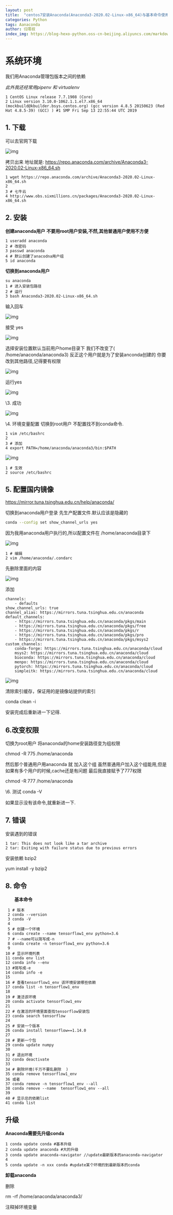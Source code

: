```yaml
---
layout: post
title:  "centos7安装Anaconda(Anaconda3-2020.02-Linux-x86_64)与基本命令使用）"
categories: Python
tags: Aanaconda
author: 归零叔
index_img: https://blog-hexo-python.oss-cn-beijing.aliyuncs.com/markdown/image-20200919163129756.png
---
```



# 系统环境

我们用Anaconda管理包版本之间的依赖

*此外我还经常用pipenv 和 virtualenv*

```
1 CentOS Linux release 7.7.1908 (Core)
2 Linux version 3.10.0-1062.1.1.el7.x86_64 (mockbuild@kbuilder.bsys.centos.org) (gcc version 4.8.5 20150623 (Red Hat 4.8.5-39) (GCC) ) #1 SMP Fri Sep 13 22:55:44 UTC 2019
```

##  1. 下载


可以去官网下载

 

![img](https://blog-hexo-python.oss-cn-beijing.aliyuncs.com/markdown/2020-9-16-12-01.png)

 

 

拷贝出来 地址就是:  https://repo.anaconda.com/archive/Anaconda3-2020.02-Linux-x86_64.sh 

```
1 wget https://repo.anaconda.com/archive/Anaconda3-2020.02-Linux-x86_64.sh  
2 
3 # 七牛云
4 http://www.obs.sixmillions.cn/packages/Anaconda3-2020.02-Linux-x86_64.sh
```

 

##  2. 安装


**创建anaconda用户**
**不要用root用户安装,不然,其他普通用户使用不方便**

```
1 useradd anaconda
2 # 改密码
3 passwd anaconda
4 # 默认创建了anacodna用户组
5 id anaconda
```

 

 

**切换到anaconda用户**

```
su anaconda
1 # 进入安装包路径
2 # 运行
3 bash Anaconda3-2020.02-Linux-x86_64.sh 
```

 

 

输入回车

![img](https://blog-hexo-python.oss-cn-beijing.aliyuncs.com/markdown/2020-9-16-12-02.png)

 

 

 

接受 yes

![img](https://blog-hexo-python.oss-cn-beijing.aliyuncs.com/markdown/2020-9-16-12-03.png)

 

 

 

选择安装位置默认当前用户home目录下
我们不改变了( /home/anaconda/anaconda3) 反正这个用户就是为了安装anconda创建的
你要改到其他路径,记得要有权限

![img](https://blog-hexo-python.oss-cn-beijing.aliyuncs.com/markdown/2020-9-16-12-04.png)

 

 

 

运行yes

![img](https://blog-hexo-python.oss-cn-beijing.aliyuncs.com/markdown/2020-9-16-12-06.png)

 

 

 


\3. 成功

![img](https://blog-hexo-python.oss-cn-beijing.aliyuncs.com/markdown/2020-9-16-12-07.png)

 

 

 

\4. 环境变量配置
切换到root用户
不配置找不到conda命令.

```
1 vim /etc/bashrc
2 
3 # 添加
4 export PATH=/home/anaconda/anaconda3/bin:$PATH
```

 

![img](https://blog-hexo-python.oss-cn-beijing.aliyuncs.com/markdown/2020-9-16-12-08.png)

 

 

 

```
1 # 生效
2 source /etc/bashrc
```

 

##  5. 配置国内镜像


 https://mirror.tuna.tsinghua.edu.cn/help/anaconda/ 

切换到anaconda用户登录
先生产配置文件.默认应该是隐藏的

``` bash
conda --config set show_channel_urls yes 
```
因为我用anaconda用户执行的,所以配置文件在 /home/anaconda目录下

![img](https://blog-hexo-python.oss-cn-beijing.aliyuncs.com/markdown/2020-9-16-12-09.png)

 

 

 

 

```
1 # 编辑
2 vim /home/anaconda/.condarc
```

 


先删除里面的内容

![img](https://raw.githubusercontent.com/weqq2019/weqq2019.github.io/master/img/2020-9-16-12-10.png)

 

 

 

添加



```
channels:
    - defaults
show_channel_urls: true
channel_alias: https://mirrors.tuna.tsinghua.edu.cn/anaconda
default_channels:
    - https://mirrors.tuna.tsinghua.edu.cn/anaconda/pkgs/main
    - https://mirrors.tuna.tsinghua.edu.cn/anaconda/pkgs/free
    - https://mirrors.tuna.tsinghua.edu.cn/anaconda/pkgs/r
    - https://mirrors.tuna.tsinghua.edu.cn/anaconda/pkgs/pro
    - https://mirrors.tuna.tsinghua.edu.cn/anaconda/pkgs/msys2
custom_channels:
    conda-forge: https://mirrors.tuna.tsinghua.edu.cn/anaconda/cloud
    msys2: https://mirrors.tuna.tsinghua.edu.cn/anaconda/cloud
    bioconda: https://mirrors.tuna.tsinghua.edu.cn/anaconda/cloud
    menpo: https://mirrors.tuna.tsinghua.edu.cn/anaconda/cloud
    pytorch: https://mirrors.tuna.tsinghua.edu.cn/anaconda/cloud
    simpleitk: https://mirrors.tuna.tsinghua.edu.cn/anaconda/cloud
```



![img](https://blog-hexo-python.oss-cn-beijing.aliyuncs.com/markdown/2020-9-16-12-11.png)

清除索引缓存，保证用的是镜像站提供的索引

 conda clean -i 

安装完成后重新进一下记得.

 

## 6.改变权限


切换为root用户
将anaconda的home安装路径变为组权限

 chmod -R 775 /home/anaconda 

然后那个普通用户用anaconda 就 加入这个组
虽然普通用户加入这个组能用,但是如果有多个用户的时候,cache还是有问题
最后我直接赋予了777权限

chmod -R 777 /home/anaconda

\6. 测试
 conda -V 



如果显示没有该命令,就重新进一下.

## 7. 错误


安装遇到的错误

```
1 tar: This does not look like a tar archive
2 tar: Exiting with failure status due to previous errors
```

 


安装依赖 bzip2

 yum install -y bzip2 

 

## 8. 命令

　　**基本命令**



```
 1 # 版本
 2 conda --version
 3 conda -V
 4 
 5 # 创建一个环境
 6 conda create --name tensorflow1_env python=3.6
 7 # --name可以简写成-n
 8 conda create -n tensorflow1_env python=3.6
 9 
10 # 显示环境列表
11 conda env list 
12 conda info --env
13 #简写成-e
14 conda info -e
15 
16 # 查看tensorflow1_env 该环境安装哪些依赖
17 conda list -n tensorflow1_env 
18 
19 # 激活该环境
20 conda activate tensorflow1_env 
21 
22 # 在激活的环境里面查找tensorflow安装包
23 conda search tensorflow
24 
25 # 安装一个版本
26 conda install tensorflow==1.14.0
27 
28 # 更新一个包
29 conda update numpy
30 
31 # 退出环境
32 conda deactivate
33 
34 # 删除环境(千万不要乱删除  )
35 conda remove tensorflow1_env
36 或者  
37 conda remove -n tensorflow1_env --all
38 conda remove --name  tensorflow1_env --all
39 
40 # 显示总的依赖list
41 conda list
```

##  

## **升级**

**Anaconda需要先升级conda**

```
1 conda update conda #基本升级
2 conda update anaconda #大的升级
3 conda update anaconda-navigator //update最新版本的anaconda-navigator
4 
5 conda update -n xxx conda #update某个环境的到最新版本的conda
```

 

 


**卸载anaconda**

删除

 rm -rf /home/anaconda/anaconda3/ 

注释掉环境变量